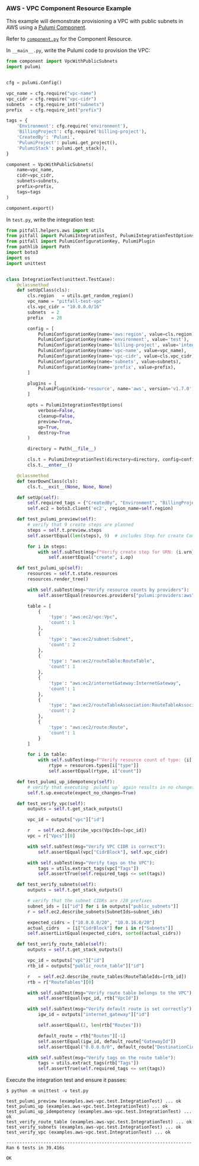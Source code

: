 ### AWS - VPC Component Resource Example

This example will demonstrate provisioning a VPC with public subnets in AWS using a [Pulumi Component](https://www.pulumi.com/docs/intro/concepts/programming-model/#components).

Refer to [`component.py`](https://github.com/bincyber/pitfall/blob/master/examples/aws-vpc/component.py) for the Component Resource.

In `__main__.py`, write the Pulumi code to provision the VPC:
```python
from component import VpcWithPublicSubnets
import pulumi


cfg = pulumi.Config()

vpc_name = cfg.require("vpc-name")
vpc_cidr = cfg.require("vpc-cidr")
subnets  = cfg.require_int("subnets")
prefix   = cfg.require_int("prefix")

tags = {
    'Environment': cfg.require('environment'),
    'BillingProject': cfg.require('billing-project'),
    'CreatedBy': 'Pulumi',
    'PulumiProject': pulumi.get_project(),
    'PulumiStack': pulumi.get_stack(),
}

component = VpcWithPublicSubnets(
    name=vpc_name,
    cidr=vpc_cidr,
    subnets=subnets,
    prefix=prefix,
    tags=tags
)

component.export()
```

In `test.py`, write the integration test:
```python
from pitfall.helpers.aws import utils
from pitfall import PulumiIntegrationTest, PulumiIntegrationTestOptions
from pitfall import PulumiConfigurationKey, PulumiPlugin
from pathlib import Path
import boto3
import os
import unittest


class IntegrationTest(unittest.TestCase):
    @classmethod
    def setUpClass(cls):
        cls.region   = utils.get_random_region()
        vpc_name = "pitfall-test-vpc"
        cls.vpc_cidr = "10.0.0.0/16"
        subnets  = 2
        prefix   = 20

        config = [
            PulumiConfigurationKey(name='aws:region', value=cls.region),
            PulumiConfigurationKey(name='environment', value='test'),
            PulumiConfigurationKey(name='billing-project', value='integration-testing'),
            PulumiConfigurationKey(name='vpc-name', value=vpc_name),
            PulumiConfigurationKey(name='vpc-cidr', value=cls.vpc_cidr),
            PulumiConfigurationKey(name='subnets', value=subnets),
            PulumiConfigurationKey(name='prefix', value=prefix),
        ]

        plugins = [
            PulumiPlugin(kind='resource', name='aws', version='v1.7.0')
        ]

        opts = PulumiIntegrationTestOptions(
            verbose=False,
            cleanup=False,
            preview=True,
            up=True,
            destroy=True
        )

        directory = Path(__file__)

        cls.t = PulumiIntegrationTest(directory=directory, config=config, plugins=plugins, opts=opts)
        cls.t.__enter__()

    @classmethod
    def tearDownClass(cls):
        cls.t.__exit__(None, None, None)

    def setUp(self):
        self.required_tags = {"CreatedBy", "Environment", "BillingProject", "PulumiProject", "PulumiStack"}
        self.ec2 = boto3.client('ec2', region_name=self.region)

    def test_pulumi_preview(self):
        # verify that 9 create steps are planned
        steps = self.t.preview.steps
        self.assertEqual(len(steps), 9)  # includes Step for create ComponentResource:VpcWithPublicSubnets

        for i in steps:
            with self.subTest(msg=f"Verify create step for URN: {i.urn}"):
                self.assertEqual("create", i.op)

    def test_pulumi_up(self):
        resources = self.t.state.resources
        resources.render_tree()

        with self.subTest(msg="Verify resource counts by providers"):
            self.assertEqual(resources.providers["pulumi:providers:aws"], 8)

        table = [
            {
                'type': "aws:ec2/vpc:Vpc",
                'count': 1
            },
            {
                'type': "aws:ec2/subnet:Subnet",
                'count': 2
            },
            {
                'type': "aws:ec2/routeTable:RouteTable",
                'count': 1
            },
            {
                'type': "aws:ec2/internetGateway:InternetGateway",
                'count': 1
            },
            {
                'type': "aws:ec2/routeTableAssociation:RouteTableAssociation",
                'count': 2
            },
            {
                'type': "aws:ec2/route:Route",
                'count': 1
            }
        ]

        for i in table:
            with self.subTest(msg=f"Verify resource count of type: {i['type']}"):
                rtype = resources.types[i["type"]]
                self.assertEqual(rtype, i["count"])

    def test_pulumi_up_idempotency(self):
        # verify that executing `pulumi up` again results in no changes being made
        self.t.up.execute(expect_no_changes=True)

    def test_verify_vpc(self):
        outputs = self.t.get_stack_outputs()

        vpc_id = outputs["vpc"]["id"]

        r   = self.ec2.describe_vpcs(VpcIds=[vpc_id])
        vpc = r["Vpcs"][0]

        with self.subTest(msg="Verify VPC CIDR is correct"):
            self.assertEqual(vpc["CidrBlock"], self.vpc_cidr)

        with self.subTest(msg="Verify tags on the VPC"):
            tags = utils.extract_tags(vpc["Tags"])
            self.assertTrue(self.required_tags <= set(tags))

    def test_verify_subnets(self):
        outputs = self.t.get_stack_outputs()

        # verify that the subnet CIDRs are /20 prefixes
        subnet_ids = [i["id"] for i in outputs["public_subnets"]]
        r = self.ec2.describe_subnets(SubnetIds=subnet_ids)

        expected_cidrs = ["10.0.0.0/20", "10.0.16.0/20"]
        actual_cidrs   = [i["CidrBlock"] for i in r["Subnets"]]
        self.assertListEqual(expected_cidrs, sorted(actual_cidrs))

    def test_verify_route_table(self):
        outputs = self.t.get_stack_outputs()

        vpc_id = outputs["vpc"]["id"]
        rtb_id = outputs["public_route_table"]["id"]

        r   = self.ec2.describe_route_tables(RouteTableIds=[rtb_id])
        rtb = r["RouteTables"][0]

        with self.subTest(msg="Verify route table belongs to the VPC"):
            self.assertEqual(vpc_id, rtb["VpcId"])

        with self.subTest(msg="Verify default route is set correctly"):
            igw_id = outputs["internet_gateway"]["id"]

            self.assertEqual(2, len(rtb["Routes"]))

            default_route = rtb["Routes"][-1]
            self.assertEqual(igw_id, default_route["GatewayId"])
            self.assertEqual("0.0.0.0/0", default_route["DestinationCidrBlock"])

        with self.subTest(msg="Verify tags on the route table"):
            tags = utils.extract_tags(rtb["Tags"])
            self.assertTrue(self.required_tags <= set(tags))
```

Execute the integration test and ensure it passes:

    $ python -m unittest -v test.py

    test_pulumi_preview (examples.aws-vpc.test.IntegrationTest) ... ok
    test_pulumi_up (examples.aws-vpc.test.IntegrationTest) ... ok
    test_pulumi_up_idempotency (examples.aws-vpc.test.IntegrationTest) ... ok
    test_verify_route_table (examples.aws-vpc.test.IntegrationTest) ... ok
    test_verify_subnets (examples.aws-vpc.test.IntegrationTest) ... ok
    test_verify_vpc (examples.aws-vpc.test.IntegrationTest) ... ok

    ----------------------------------------------------------------------
    Ran 6 tests in 39.416s

    OK
